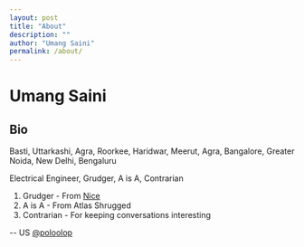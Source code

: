 ```yaml
---
layout: post
title: "About"
description: ""
author: "Umang Saini"
permalink: /about/
---
```


<h1>Umang Saini</h1>
<h2>Bio</h2>
Basti, Uttarkashi, Agra, Roorkee, Haridwar, Meerut, Agra, Bangalore, Greater Noida, New Delhi, Bengaluru

Electrical Engineer,  Grudger, A is A,  Contrarian


1. Grudger - From [Nice](http://umangsaini.cricket/2007/06/nice/)
2. A is A - From Atlas Shrugged
3. Contrarian - For keeping conversations interesting

--
US
[@poloolop](https://twitter.com/poloolop)
